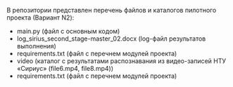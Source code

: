 В репозитории представлен перечень файлов и каталогов пилотного проекта (Вариант N2):
- main.py (файл с основным кодом)
- log_sirius_second_stage-master_02.docx (log-файл результатов выполнения)
- requirements.txt (файл с перечнем модулей проекта)
- video (каталог с результатами распознавания из видео-записей НТУ «Сириус» (file6.mp4, file8.mp4))
- requirements.txt (файл с перечнем модулей проекта)

